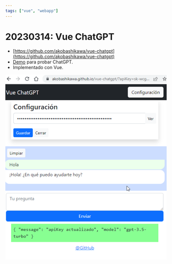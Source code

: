 ```yaml
---
tags: ["vue", "webapp"]
---
```


# 20230314: Vue ChatGPT

<TagLinks />

- [https://github.com/akobashikawa/vue-chatgpt](https://github.com/akobashikawa/vue-chatgpt)
- [Demo](https://akobashikawa.github.io/vue-chatgpt/) para probar ChatGPT.
- Implementado con Vue.

![](20230314-vue-chatgpt.png)